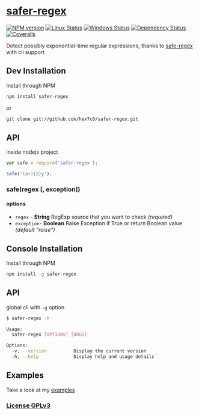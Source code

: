 # [safer-regex](https://github.com/hex7c0/safer-regex)

[![NPM version](https://img.shields.io/npm/v/safer-regex.svg)](https://www.npmjs.com/package/safer-regex)
[![Linux Status](https://img.shields.io/travis/hex7c0/safer-regex.svg?label=linux)](https://travis-ci.org/hex7c0/safer-regex)
[![Windows Status](https://img.shields.io/appveyor/ci/hex7c0/safer-regex.svg?label=windows)](https://ci.appveyor.com/project/hex7c0/safer-regex)
[![Dependency Status](https://img.shields.io/david/hex7c0/safer-regex.svg)](https://david-dm.org/hex7c0/safer-regex)
[![Coveralls](https://img.shields.io/coveralls/hex7c0/safer-regex.svg)](https://coveralls.io/r/hex7c0/safer-regex)

Detect possibly exponential-time regular expressions, thanks to [safe-regex](https://github.com/substack/safe-regex) with cli support

## Dev Installation

Install through NPM

```bash
npm install safer-regex
```
or
```bash
git clone git://github.com/hex7c0/safer-regex.git
```

## API

inside nodejs project
```js
var safe = require('safer-regex');

safe('(a+){2}y');
```

### safe(regex [, exception])

#### options

 - `regex` - **String** RegExp source that you want to check *(required)*
 - `exception`- **Boolean** Raise Exception if True or return Boolean value *(default "raise")*

## Console Installation

Install through NPM

```bash
npm install -g safer-regex
```

## API

global cli with `-g` option
```bash
$ safer-regex -h

Usage:
  safer-regex [OPTIONS] [ARGS]

Options: 
  -v, --version          Display the current version
  -h, --help             Display help and usage details
```

## Examples

Take a look at my [examples](examples)

### [License GPLv3](LICENSE)
